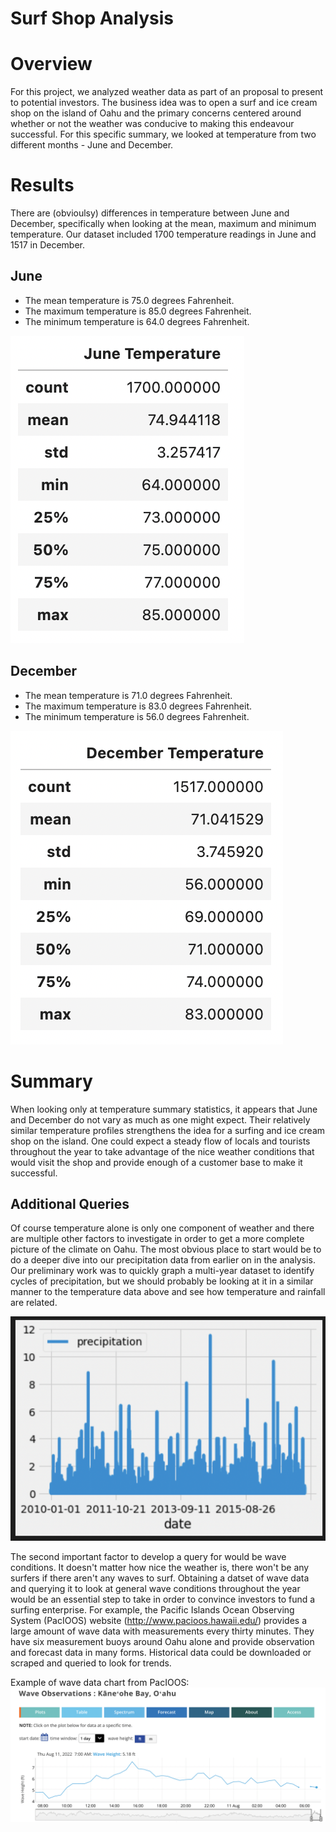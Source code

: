 # Surf Shop Analysis

# Overview

For this project, we analyzed weather data as part of an proposal to present to potential investors. The business idea was to open a surf and ice cream shop on the island of Oahu and the primary concerns centered around whether or not the weather was conducive to making this endeavour successful. For this specific summary, we looked at temperature from two different months - June and December.

# Results

There are (obvioulsy) differences in temperature between June and December, specifically when looking at the mean, maximum and minimum temperature. Our dataset included 1700 temperature readings in June and 1517 in December.

## June

- The mean temperature is 75.0 degrees Fahrenheit.
- The maximum temperature is 85.0 degrees Fahrenheit.
- The minimum temperature is 64.0 degrees Fahrenheit.

![June](https://github.com/brianbutler08/surfs_up/blob/main/images%20for%20summary/June%20temperature%20summary.png)

## December

- The mean temperature is 71.0 degrees Fahrenheit.
- The maximum temperature is 83.0 degrees Fahrenheit.
- The minimum temperature is 56.0 degrees Fahrenheit.

![Dec](https://github.com/brianbutler08/surfs_up/blob/main/images%20for%20summary/December%20temperature%20summary.png)

# Summary

When looking only at temperature summary statistics, it appears that June and December do not vary as much as one might expect. Their relatively similar temperature profiles strengthens the idea for a surfing and ice cream shop on the island. One could expect a steady flow of locals and tourists throughout the year to take advantage of the nice weather conditions that would visit the shop and provide enough of a customer base to make it successful. 

## Additional Queries

Of course temperature alone is only one component of weather and there are multiple other factors to investigate in order to get a more complete picture of the climate on Oahu. The most obvious place to start would be to do a deeper dive into our precipitation data from earlier on in the analysis. Our preliminary work was to quickly graph a multi-year dataset to identify cycles of precipitation, but we should probably be looking at it in a similar manner to the temperature data above and see how temperature and rainfall are related. 

![precip](https://github.com/brianbutler08/surfs_up/blob/main/images%20for%20summary/precip%20graph.png)

The second important factor to develop a query for would be wave conditions. It doesn't matter how nice the weather is, there won't be any surfers if there aren't any waves to surf. Obtaining a datset of wave data and querying it to look at general wave conditions throughout the year would be an essential step to take in order to convince investors to fund a surfing enterprise. For example, the Pacific Islands Ocean Observing System (PacIOOS) website (http://www.pacioos.hawaii.edu/) provides a large amount of wave data with measurements every thirty minutes. They have six measurement buoys around Oahu alone and provide observation and forecast data in many forms. Historical data could be downloaded or scraped and queried to look for trends. 

Example of wave data chart from PacIOOS:
![PacIOOS](https://github.com/brianbutler08/surfs_up/blob/main/images%20for%20summary/wave%20graph.png)
